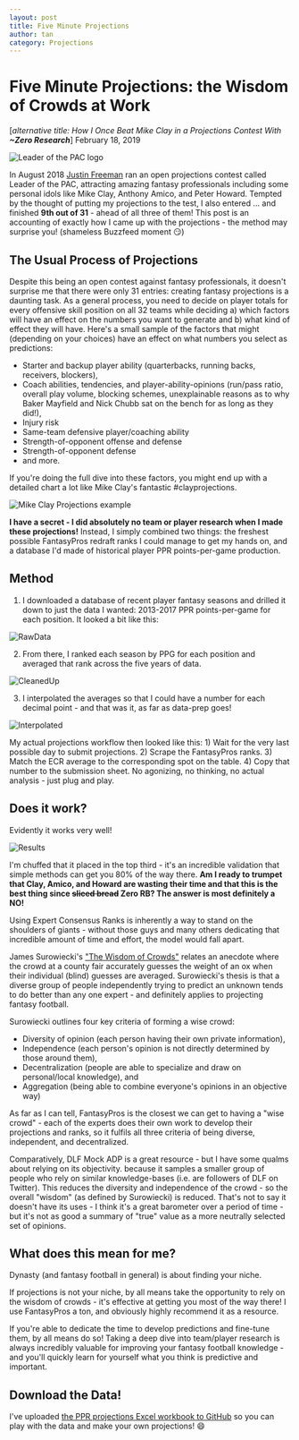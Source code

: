 ```yaml
---
layout: post
title: Five Minute Projections
author: tan
category: Projections
---
```


# Five Minute Projections: the Wisdom of Crowds at Work
[*alternative title: How I Once Beat Mike Clay in a Projections Contest With* ***~Zero Research***]
February 18, 2019

![Leader of the PAC logo](/assets/images/pac.jpg)

In August 2018 [Justin Freeman](http://www.twitter.com/JustinFreeman18) ran an open projections contest called Leader of the PAC, attracting amazing fantasy professionals including some personal idols like Mike Clay, Anthony Amico, and Peter Howard. Tempted by the thought of putting my projections to the test, I also entered ... and finished **9th out of 31** - ahead of all three of them!  This post is an accounting of exactly how I came up with the projections - the method may surprise you! (shameless Buzzfeed moment :smirk:)


## The Usual Process of Projections

Despite this being an open contest against fantasy professionals, it doesn't surprise me that there were only 31 entries: creating fantasy projections is a daunting task. As a general process, you need to decide on player totals for every offensive skill position on all 32 teams while deciding a) which factors will have an effect on the numbers you want to generate and b) what kind of effect they will have. Here's a small sample of the factors that might (depending on your choices) have an effect on what numbers you select as predictions:

- Starter and backup player ability (quarterbacks, running backs, receivers, blockers),
- Coach abilities, tendencies, and player-ability-opinions (run/pass ratio, overall play volume, blocking schemes, unexplainable reasons as to why Baker Mayfield and Nick Chubb sat on the bench for as long as they did!),
- Injury risk
- Same-team defensive player/coaching ability
- Strength-of-opponent offense and defense
- Strength-of-opponent defense
- and more.

If you're doing the full dive into these factors, you might end up with a detailed chart a lot like Mike Clay's fantastic #clayprojections. 

![Mike Clay Projections example](https://pbs.twimg.com/media/Dc2a4oLWAAAxEb9.jpg)

**I have a secret - I did absolutely no team or player research when I made these projections!** Instead, I simply combined two things: the freshest possible FantasyPros redraft ranks I could manage to get my hands on, and a database I'd made of historical player PPR points-per-game production.

## Method

1) I downloaded a database of recent player fantasy seasons and drilled it down to just the data I wanted: 2013-2017 PPR points-per-game for each position. It looked a bit like this:

![RawData](/assets/images/projections1.PNG)

2) From there, I ranked each season by PPG for each position and averaged that rank across the five years of data.

![CleanedUp](/assets/images/projections2.PNG)

3) I interpolated the averages so that I could have a number for each decimal point - and that was it, as far as data-prep goes!

![Interpolated](/assets/images/projections3.PNG)

My actual projections workflow then looked like this: 1) Wait for the very last possible day to submit projections. 2) Scrape the FantasyPros ranks. 3) Match the ECR average to the corresponding spot on the table. 4) Copy that number to the submission sheet. No agonizing, no thinking, no actual analysis - just plug and play.

## Does it work?

Evidently it works very well!

![Results](/assets/images/projections4.png)

I'm chuffed that it placed in the top third - it's an incredible validation that simple methods can get you 80% of the way there. **Am I ready to trumpet that Clay, Amico, and Howard are wasting their time  and that this is the best thing since ~~sliced bread~~ Zero RB? The answer is most definitely a NO!**

Using Expert Consensus Ranks is inherently a way to stand on the shoulders of giants - without those guys and many others dedicating that incredible amount of time and effort, the model would fall apart.

James Surowiecki's ["The Wisdom of Crowds"](https://en.wikipedia.org/wiki/The_Wisdom_of_Crowds) relates an anecdote where the crowd at a county fair accurately guesses the weight of an ox when their individual (blind) guesses are averaged. Surowiecki's thesis is that a diverse group of people independently trying to predict an unknown tends to do better than any one expert - and definitely applies to projecting fantasy football.

Surowiecki outlines four key criteria of forming a wise crowd: 

- Diversity of opinion (each person having their own private information),
- Independence (each person's opinion is not directly determined by those around them),
- Decentralization (people are able to specialize and draw on personal/local knowledge), and
- Aggregation (being able to combine everyone's opinions in an objective way)

As far as I can tell, FantasyPros is the closest we can get to having a "wise crowd" - each of the experts does their own work to develop their projections and ranks, so it fulfils all three criteria of being diverse, independent, and decentralized.

Comparatively, DLF Mock ADP is a great resource - but I have some qualms about relying on its objectivity. because it samples a smaller group of people who rely on similar knowledge-bases (i.e. are followers of DLF on Twitter). This reduces the diversity and independence of the crowd - so the overall "wisdom" (as defined by Surowiecki) is reduced. That's not to say it doesn't have its uses - I think it's a great barometer over a period of time - but it's not as good a summary of "true" value as a more neutrally selected set of opinions. 

## What does this mean for me?

Dynasty (and fantasy football in general) is about finding your niche. 

If projections is not your niche, by all means take the opportunity to rely on the wisdom of crowds - it's effective at getting you most of the way there! I use FantasyPros a ton, and obviously highly recommend it as a resource.

If you're able to dedicate the time to develop predictions and fine-tune them, by all means do so! Taking a deep dive into team/player research is always incredibly valuable for improving your fantasy football knowledge - and you'll quickly learn for yourself what you think is predictive and important. 


## Download the Data!

I've uploaded [the PPR projections Excel workbook to GitHub](https://github.com/tanho63/dynastyprocess/blob/master/files/workbooks/fiveminuteprojections.xlsx) so you can play with the data and make your own projections! :smile:
